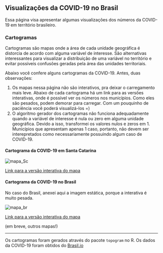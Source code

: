 ## Visualizações da COVID-19 no Brasil

Essa página visa apresentar algumas visualizações dos números da COVID-19 em território brasileiro. 

### Cartogramas

Cartogramas são mapas onde a área de cada unidade geográfica é distorcia de acordo com alguma variável de interesse. São alternativas interessantes para visualizar a distribuição de uma variável no território e evitar possíveis confusões geradas pela área das unidades territoriais.

Abaixo você confere alguns cartogramas da COVID-19. Antes, duas observações:

1. Os mapas nessa página não são interativos, pra deixar o carregamento mais leve. Abaixo de cada cartograma há um link para as versões interativas, onde é possível ver os números nos municípios. Como eles são pesados, podem demorar para carregar. Com um pouquinho de paciência você poderá visualizá-los =)
2. O algoritmo gerador dos cartogramas não funciona adequadamente quando a variável de interesse é nula ou zero em alguma unidade geográfica. Devido a isso, transformei os valores nulos e zeros em 1. Municípios que apresentam apenas 1 caso, portanto, não devem ser interepretados como necessariamente possuindo algum caso de COVID-19.

#### Cartograma da COVID-19 em Santa Catarina

![mapa_Sc](https://cassianord.github.io/mapas_covid_br/images/cartograma_SC_28_05.png)

[Link para a versão interativa do mapa](https://cassianord.github.io/mapas_covid_br/images/topo_sc.html)


#### Cartograma da COVID-19 no Brasil

No caso do Brasil, anexei aqui a imagem estática, porque a interativa é muito pesada. 

![mapa_br](https://cassianord.github.io/mapas_covid_br/images/carto_br_28_05.png)

[Link para a versão interativa do mapa](https://cassianord.github.io/mapas_covid_br/images/carto_br.html)


(em breve, outros mapas!)

-----------------------------------------
Os cartogramas foram gerados através do pacote `topogram` no R. 
Os dados da COVID-19 foram obtidos do [Brasil.io](https://brasil.io/home/)

